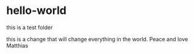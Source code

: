 # hello-world
this is a test folder

this is a change that will change everything in the world. 
Peace and love
Matthias
